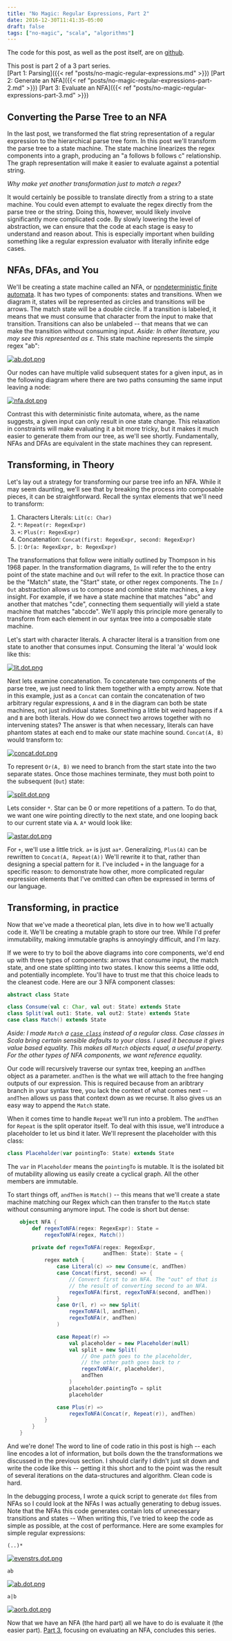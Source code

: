 ```yaml
---
title: "No Magic: Regular Expressions, Part 2"
date: 2016-12-30T11:41:35-05:00
draft: false
tags: ["no-magic", "scala", "algorithms"]
---
```

The code for this post, as well as the post itself, are on [github](https://github.com/rcoh/toyregex).

This post is part 2 of a 3 part series.  
[Part 1: Parsing]({{< ref "posts/no-magic-regular-expressions.md" >}})
[Part 2: Generate an NFA]({{< ref "posts/no-magic-regular-expressions-part-2.md" >}})
[Part 3: Evaluate an NFA]({{< ref "posts/no-magic-regular-expressions-part-3.md" >}})

## Converting the Parse Tree to an NFA ##

In the last post, we transformed the flat string representation of a regular expression to the hierarchical parse tree form. In this post we'll transform the parse tree to a state machine. The state machine linearizes the regex components into a graph, producing an "a follows b follows c" relationship. The graph representation will make it easier to evaluate against a potential string.

*Why make yet another transformation just to match a regex?*

It would certainly be possible to translate directly from a string to a state machine. You could even attempt to evaluate the regex directly from the parse tree or the string. Doing this, however, would likely involve significantly more complicated code. By slowly lowering the level of abstraction, we can ensure that the code at each stage is easy to understand and reason about. This is especially important when building something like a regular expression evaluator with literally infinite edge cases.

## NFAs, DFAs, and You ##
We'll be creating a state machine called an NFA, or [nondeterministic finite automata](http://en.wikipedia.org/wiki/Nondeterministic_finite_automaton). It has two types of components: states and transitions. When we diagram it, states will be represented as circles and transitions will be arrows. The match state will be a double circle. If a transition is labeled, it means that we must consume that character from the input to make that transition. Transitions can also be unlabeled -- that means that we can make the transition without consuming input. *Aside: In other literature, you may see this represented as ε.* This state machine represents the simple regex "ab":

[![ab.dot.png](https://svbtleusercontent.com/4rucysbdafej2g_small.png)](https://svbtleusercontent.com/4rucysbdafej2g.png)

Our nodes can have multiple valid subsequent states for a given input, as in the following diagram where there are two paths consuming the same input leaving a node:

[![nfa.dot.png](https://svbtleusercontent.com/zm3gxeigihunmg_small.png)](https://svbtleusercontent.com/zm3gxeigihunmg.png)

Contrast this with deterministic finite automata, where, as the name suggests, a given input can only result in one state change. This relaxation in constraints will make evaluating it a bit more tricky, but it makes it much easier to generate them from our tree, as we'll see shortly. Fundamentally, NFAs and DFAs are equivalent in the state machines they can represent.

## Transforming, in Theory ##
Let's lay out a strategy for transforming our parse tree info an NFA. While it may seem daunting, we'll see that by breaking the process into composable pieces, it can be straightforward. Recall the syntax elements that we'll need to transform:

1. Characters Literals: `Lit(c: Char)`
2. `*`: `Repeat(r: RegexExpr)`
3. `+`: `Plus(r: RegexExpr)`
4. Concatenation: `Concat(first: RegexExpr, second: RegexExpr)`
5. `|`: `Or(a: RegexExpr, b: RegexExpr)`


The transformations that follow were initially outlined by Thompson in his 1968 paper. In the transformation diagrams, `In` will refer the to the entry point of the state machine and `Out` will refer to the exit. In practice those can be the "Match" state, the "Start" state, or other regex components. The `In` / `Out` abstraction allows us to compose and combine state machines, a key insight. For example, if we have a state machine that matches "abc" and another that matches "cde", connecting them sequentially will yield a state machine that matches "abccde". We'll apply this principle more generally to transform from each element in our syntax tree into a composable state machine.

Let's start with character literals. A character literal is a transition from one state to another that consumes input. Consuming the literal 'a' would look like this:

[![lit.dot.png](https://svbtleusercontent.com/rwoluadeoefga_small.png)](https://svbtleusercontent.com/rwoluadeoefga.png)

Next lets examine concatenation. To concatenate two components of the parse tree, we just need to link them together with a empty arrow. Note that in this example, just as a `Concat` can contain the concatenation of two arbitrary regular expressions, `A` and `B` in the diagram can both be state machines, not just individual states. Something a little bit weird happens if `A` and `B` are both literals. How do we connect two arrows together with no intervening states? The answer is that when necessary, literals can have phantom states at each end to make our state machine sound. `Concat(A, B)` would transform to:

[![concat.dot.png](https://svbtleusercontent.com/t3rizd7fdw3ljw_small.png)](https://svbtleusercontent.com/t3rizd7fdw3ljw.png)

To represent `Or(A, B)` we need to branch from the start state into the two separate states. Once those machines terminate, they must both point to the subsequent (`Out`) state:

[![split.dot.png](https://svbtleusercontent.com/nhbxkuxnlcx70q_small.png)](https://svbtleusercontent.com/nhbxkuxnlcx70q.png)

Lets consider `*`. Star can be 0 or more repetitions of a pattern. To do that, we want one wire pointing directly to the next state, and one looping back to our current state via `A`. `A*` would look like:

[![astar.dot.png](https://svbtleusercontent.com/40md7csdwgopq_small.png)](https://svbtleusercontent.com/40md7csdwgopq.png)

For `+`, we'll use a little trick. `a+` is just `aa*`. Generalizing, `Plus(A)` can be rewritten to `Concat(A, Repeat(A))`  We'll rewrite it to that, rather than designing a special pattern for it. I've included `+` in the language for a specific reason: to demonstrate how other, more complicated regular expression elements that I've omitted can often be expressed in terms of our language.

## Transforming, in practice

Now that we've made a theoretical plan, lets dive in to how we'll actually code it. We'll be creating a mutable graph to store our tree. While I'd prefer immutability, making immutable graphs is annoyingly difficult, and I'm lazy.

If we were to try to boil the above diagrams into core components, we'd end up with three types of components: arrows that consume input, the match state, and one state splitting into two states. I know this seems a little odd, and potentially incomplete. You'll have to trust me that this choice leads to the cleanest code. Here are our 3 NFA component classes:

```scala
abstract class State

class Consume(val c: Char, val out: State) extends State
class Split(val out1: State, val out2: State) extends State
case class Match() extends State
```

*Aside: I made `Match` a [`case class`](http://stackoverflow.com/questions/2312881/what-is-the-difference-between-scalas-case-class-and-class) instead of a regular class. Case classes in Scala bring certain sensible defaults to your class. I used it because it gives value based equality. This makes all `Match` objects equal, a useful property. For the other types of NFA components, we want reference equality.*

Our code will recursively traverse our syntax tree, keeping an `andThen` object as a parameter. `andThen` is the what we will attach to the free hanging outputs of our expression. This is required because from an aribtrary branch in your syntax tree, you lack the context of what comes next -- `andThen` allows us pass that context down as we recurse. It also gives us an easy way to append the `Match` state.

When it comes time to handle `Repeat` we'll run into a problem. The `andThen` for `Repeat` is the split operator itself. To deal with this issue, we'll introduce a placeholder to let us bind it later. We'll represent the placeholder with this class:

```scala
class Placeholder(var pointingTo: State) extends State
```

The `var` in `Placeholder` means the `pointingTo` is mutable. It is the isolated bit of mutability allowing us easily create a cyclical graph. All the other members are immutable.

To start things off, `andThen` is `Match()` -- this means that we'll create a state machine matching our Regex which can then transfer to the `Match` state without consuming anymore input. The code is short but dense:

```scala
    object NFA {
        def regexToNFA(regex: RegexExpr): State =
            regexToNFA(regex, Match())

        private def regexToNFA(regex: RegexExpr,
                               andThen: State): State = {        
            regex match {
                case Literal(c) => new Consume(c, andThen)
                case Concat(first, second) => {
                    // Convert first to an NFA. The "out" of that is
                    // the result of converting second to an NFA.
                    regexToNFA(first, regexToNFA(second, andThen))
                }
                case Or(l, r) => new Split(
                    regexToNFA(l, andThen),
                    regexToNFA(r, andThen)
                )

                case Repeat(r) =>
                    val placeholder = new Placeholder(null)
                    val split = new Split(
                        // One path goes to the placeholder,
                        // the other path goes back to r
                        regexToNFA(r, placeholder),
                        andThen
                    )
                    placeholder.pointingTo = split
                    placeholder

                case Plus(r) =>
                    regexToNFA(Concat(r, Repeat(r)), andThen)    
            }
        }
    }
```

And we're done! The word to line of code ratio in this post is high -- each line encodes a lot of information, but boils down the the transformations we discussed in the previous section. I should clarify I didn't just sit down and write the code like this -- getting it this short and to the point was the result of several iterations on the data-structures and algorithm. Clean code is hard.

In the debugging process, I wrote a quick script to generate `dot` files from NFAs so I could look at the NFAs I was actually generating to debug issues. Note that the NFAs this code generates contain lots of unnecessary transitions and states -- When writing this, I've tried to keep the code as simple as possible, at the cost of performance. Here are some examples for simple regular expressions:

`(..)*`

[![evenstrs.dot.png](https://svbtleusercontent.com/bg6rbxw6xxdfvg_small.png)](https://svbtleusercontent.com/bg6rbxw6xxdfvg.png)

`ab`

[![ab.dot.png](https://svbtleusercontent.com/junr45ukmznkww_small.png)](https://svbtleusercontent.com/junr45ukmznkww.png)

`a|b`

[![aorb.dot.png](https://svbtleusercontent.com/mfdc04hix1g8kg_small.png)](https://svbtleusercontent.com/mfdc04hix1g8kg.png)

Now that we have an NFA (the hard part) all we have to do is evaluate it (the easier part). [Part 3](https://rcoh.svbtle.com/no-magic-regular-expressions-part-3), focusing on evaluating an NFA, concludes this series.
